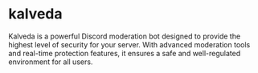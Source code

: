 # kalveda
Kalveda is a powerful Discord moderation bot designed to provide the highest level of security for your server. With advanced moderation tools and real-time protection features, it ensures a safe and well-regulated environment for all users.
